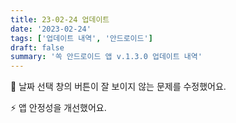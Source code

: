 ```yaml
---
title: 23-02-24 업데이트
date: '2023-02-24'
tags: ['업데이트 내역', '안드로이드']
draft: false
summary: '쏙 안드로이드 앱 v.1.3.0 업데이트 내역'
---
```


🎨 날짜 선택 창의 버튼이 잘 보이지 않는 문제를 수정했어요.

⚡️ 앱 안정성을 개선했어요.